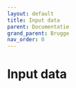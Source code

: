 ```yaml
---
layout: default
title: Input data
parent: Documentatie
grand_parent: Brugge
nav_order: 0
---
```


# Input data

[](https://raw.githubusercontent.com/samuvack/OSLO-mapping/main/docs/images/Beproevingsverslag.png)

[](https://raw.githubusercontent.com/samuvack/OSLO-mapping/main/docs/images/Jaaroverzicht.png)

[](https://raw.githubusercontent.com/samuvack/OSLO-mapping/main/docs/images/Staalafname.png)

[](https://raw.githubusercontent.com/samuvack/OSLO-mapping/main/docs/images/Staalafname2.png)

[](https://raw.githubusercontent.com/samuvack/OSLO-mapping/main/docs/images/Staalafname3.png)

